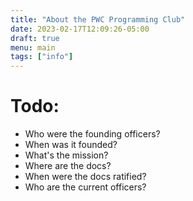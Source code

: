 ```yaml
---
title: "About the PWC Programming Club"
date: 2023-02-17T12:09:26-05:00
draft: true 
menu: main
tags: ["info"]
---
```



# Todo:

- Who were the founding officers?
- When was it founded?
- What's the mission?
- Where are the docs?
- When were the docs ratified?
- Who are the current officers?




